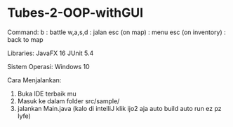 # Tubes-2-OOP-withGUI

Command:
b : battle
w,a,s,d : jalan
esc (on map) : menu
esc (on inventory) : back to map

Libraries:
JavaFX 16
JUnit 5.4

Sistem Operasi:
Windows 10

Cara Menjalankan:
1. Buka IDE terbaik mu 
2. Masuk ke dalam folder src/sample/
3. jalankan Main.java (kalo di intelliJ klik ijo2 aja auto build auto run ez pz lyfe)
